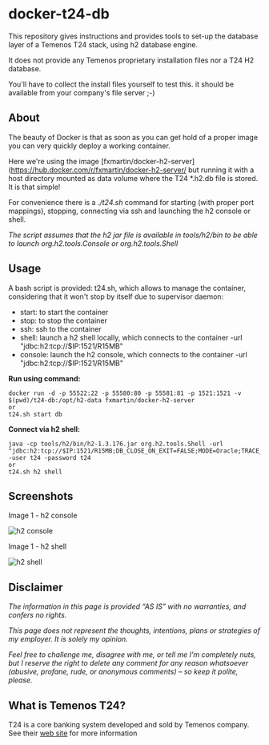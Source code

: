 # docker-t24-db
This repository gives instructions and provides tools to set-up the database layer of a Temenos T24 stack, using h2 database engine.

It does not provide any Temenos proprietary installation files nor a T24 H2 database.

You'll have to collect the install files yourself to test this. it should be available from your company's file server ;-)

## About
The beauty of Docker is that as soon as you can get hold of a proper image you can very quickly deploy a working container.

Here we're using the image [fxmartin/docker-h2-server](https://hub.docker.com/r/fxmartin/docker-h2-server/ but running it with a host directory mounted as data volume where the T24 *.h2.db file is stored. It is that simple!

For convenience there is a *./t24.sh* command for starting (with proper port mappings), stopping, connecting via ssh and launching the h2 console or shell.

*The script assumes that the h2 jar file is available in tools/h2/bin to be able to launch org.h2.tools.Console or org.h2.tools.Shell*

## Usage

A bash script is provided: t24.sh, which allows to manage the container, considering that it won't stop by itself due to supervisor daemon:
* start: to start the container
* stop: to stop the container
* ssh: ssh to the container
* shell: launch a h2 shell locally, which connects to the container -url "jdbc:h2:tcp://$IP:1521/R15MB"
* console: launch the h2 console, which connects to the container -url "jdbc:h2:tcp://$IP:1521/R15MB"

**Run using command:**
```
docker run -d -p 55522:22 -p 55580:80 -p 55581:81 -p 1521:1521 -v $(pwd)/t24-db:/opt/h2-data fxmartin/docker-h2-server
or
t24.sh start db
```

**Connect via h2 shell:**
```
java -cp tools/h2/bin/h2-1.3.176.jar org.h2.tools.Shell -url "jdbc:h2:tcp://$IP:1521/R15MB;DB_CLOSE_ON_EXIT=FALSE;MODE=Oracle;TRACE_LEVEL_FILE=0;TRACE_LEVEL_SYSTEM_OUT=0;FILE_LOCK=NO;IFEXISTS=TRUE;CACHE_SIZE=8192" -user t24 -password t24
or
t24.sh h2 shell
```

## Screenshots

Image 1 - h2 console

![h2 console](https://raw.github.com/fxmartin/docker-t24-db/master/screenshots/h2-console.jpg)

Image 1 - h2 shell

![h2 shell](https://raw.github.com/fxmartin/docker-t24-db/master/screenshots/h2-shell.jpg)

## Disclaimer
*The information in this page is provided “AS IS” with no warranties, and confers no rights.*

*This page does not represent the thoughts, intentions, plans or strategies of my employer. It is solely my opinion.*

*Feel free to challenge me, disagree with me, or tell me I’m completely nuts, but I reserve the right to delete any comment for any reason whatsoever (abusive, profane, rude, or anonymous comments) – so keep it polite, please.*

## What is Temenos T24?
T24 is a core banking system developed and sold by Temenos company. See their [web site](http://www.temenos.com/en/) for more information 
